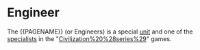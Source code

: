 # Engineer

The {{PAGENAME}} (or Engineers) is a special [unit](unit) and one of the [specialists](specialists) in the "[Civilization%20%28series%29](Civilization)" games.